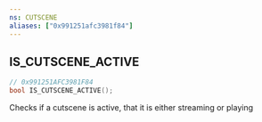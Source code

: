 ```yaml
---
ns: CUTSCENE
aliases: ["0x991251afc3981f84"]
---
```

## IS_CUTSCENE_ACTIVE

```c
// 0x991251AFC3981F84
bool IS_CUTSCENE_ACTIVE();
```

Checks if a cutscene is active, that it is either streaming or playing

